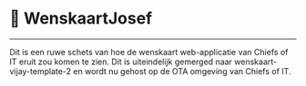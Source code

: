 # 🎨 WenskaartJosef

---

Dit is een ruwe schets van hoe de wenskaart web-applicatie van Chiefs of IT eruit zou komen te zien. Dit is uiteindelijk gemerged naar wenskaart-vijay-template-2 en wordt nu gehost op de OTA omgeving van Chiefs of IT.

